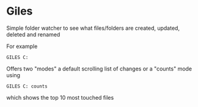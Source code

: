 # Giles

Simple folder watcher to see what files/folders are created, updated, deleted and renamed

For example

`GILES C:`

Offers two "modes" a default scrolling list of changes or a "counts" mode using

`GILES C: counts`

which shows the top 10 most touched files
